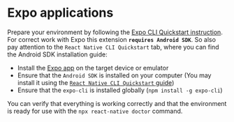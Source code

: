 # Expo applications

Prepare your environment by following the
[Expo CLI Quickstart instruction](https://reactnative.dev/docs/environment-setup).
For correct work with Expo this extension **`requires Android SDK`**. So also
pay attention to the `React Native CLI Quickstart` tab, where you can find the
Android SDK installation guide:

-   Install the
    [Expo app](https://docs.expo.dev/get-started/installation/#2-expo-go-app-for-ios-and)
    on the target device or emulator
-   Ensure that the `Android SDK` is installed on your computer (You may install
    it using the
    [`React Native CLI Quickstart` guide](https://reactnative.dev/docs/environment-setup))
-   Ensure that the `expo-cli` is installed globally (`npm install -g expo-cli`)

You can verify that everything is working correctly and that the environment is
ready for use with the `npx react-native doctor` command.
